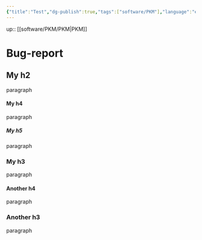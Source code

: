 ```yaml
---
{"title":"Test","dg-publish":true,"tags":["software/PKM"],"language":"en","permalink":"/software/pkm/test/","dgPassFrontmatter":true}
---
```


up:: [[software/PKM/PKM\|PKM]]

# Bug-report
## My h2
paragraph
#### My h4
paragraph
##### My h5
paragraph
### My h3
paragraph
#### Another h4
paragraph
### Another h3
paragraph
